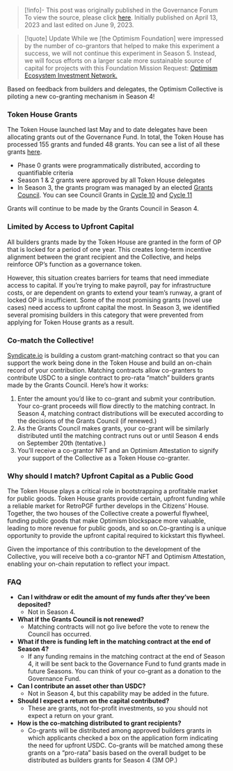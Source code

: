 > [!info]- This post was originally published in the Governance Forum
> To view the source, please click [here](https://gov.optimism.io/t/introducing-optimism-co-granting/5870). Initially published on April 13, 2023 and last edited on June 9, 2023.

<span class="notvisible"></span>
> [!quote] Update
>While we [the Optimism Foundation] were impressed by the number of co-grantors that helped to make this experiment a success, we will not continue this experiment in Season 5. Instead, we will focus efforts on a larger scale more sustainable source of capital for projects with this Foundation Mission Request: [Optimism Ecosystem Investment Network.](https://github.com/ethereum-optimism/ecosystem-contributions/issues/110)

Based on feedback from builders and delegates, the Optimism Collective is piloting a new co-granting mechanism in Season 4!
### Token House Grants

The Token House launched last May and to date delegates have been allocating grants out of the Governance Fund. In total, the Token House has processed 155 grants and funded 48 grants. You can see a list of all these grants [here](https://docs.google.com/spreadsheets/d/1Ul8iMTsOFUKUmqz6MK0zpgt8Ki8tFtoWKGlwXj-Op34/edit#gid=590972026).

- Phase 0 grants were programmatically distributed, according to quantifiable criteria
- Season 1 & 2 grants were approved by all Token House delegates
- In Season 3, the grants program was managed by an elected [Grants Council](https://www.notion.so/090bb648d1854136b9630c608da7a8bc). You can see Council Grants in [Cycle 10](https://gov.optimism.io/t/cycle-10-final-grants-roundup/5418) and [Cycle 11](https://gov.optimism.io/t/cycle-11-final-grants-roundup/5842)

Grants will continue to be made by the Grants Council in Season 4.

### Limited by Access to Upfront Capital

All builders grants made by the Token House are granted in the form of OP that is locked for a period of one year. This creates long-term incentive alignment between the grant recipient and the Collective, and helps reinforce OP’s function as a governance token.

However, this situation creates barriers for teams that need immediate access to capital. If you’re trying to make payroll, pay for infrastructure costs, or are dependent on grants to extend your team’s runway, a grant of locked OP is insufficient. Some of the most promising grants (novel use cases) need access to upfront capital the most. In Season 3, we identified several promising builders in this category that were prevented from applying for Token House grants as a result.

### Co-match the Collective!

[Syndicate.io](http://syndicate.io/) is building a custom grant-matching contract so that you can support the work being done in the Token House and build an on-chain record of your contribution. Matching contracts allow co-granters to contribute USDC to a single contract to pro-rata “match” builders grants made by the Grants Council. Here’s how it works:

1. Enter the amount you’d like to co-grant and submit your contribution. Your co-grant proceeds will flow directly to the matching contract. In Season 4, matching contract distributions will be executed according to the decisions of the Grants Council (if renewed.)
2. As the Grants Council makes grants, your co-grant will be similarly distributed until the matching contract runs out or until Season 4 ends on September 20th (tentative.)
3. You’ll receive a co-grantor NFT and an Optimism Attestation to signify your support of the Collective as a Token House co-granter.

### Why should I match? Upfront Capital as a Public Good

The Token House plays a critical role in bootstrapping a profitable market for public goods. Token House grants provide certain, upfront funding while a reliable market for RetroPGF further develops in the Citizens’ House. Together, the two houses of the Collective create a powerful flywheel, funding public goods that make Optimism blockspace more valuable, leading to more revenue for public goods, and so on.Co-granting is a unique opportunity to provide the upfront capital required to kickstart this flywheel.

Given the importance of this contribution to the development of the Collective, you will receive both a co-grantor NFT and Optimism Attestation, enabling your on-chain reputation to reflect your impact.

### FAQ

- **Can I withdraw or edit the amount of my funds after they’ve been deposited?**
    - Not in Season 4.
- **What if the Grants Council is not renewed?**
    - Matching contracts will not go live before the vote to renew the Council has occurred.
- **What if there is funding left in the matching contract at the end of Season 4?**
    - If any funding remains in the matching contract at the end of Season 4, it will be sent back to the Governance Fund to fund grants made in future Seasons. You can think of your co-grant as a donation to the Governance Fund.
- **Can I contribute an asset other than USDC?**
    - Not in Season 4, but this capability may be added in the future.
- **Should I expect a return on the capital contributed?**
    - These are grants, not for-profit investments, so you should not expect a return on your grant.
- **How is the co-matching distributed to grant recipients?**
    - Co-grants will be distributed among approved builders grants in which applicants checked a box on the application form indicating the need for upfront USDC. Co-grants will be matched among these grants on a “pro-rata” basis based on the overall budget to be distributed as builders grants for Season 4 (3M OP.)
